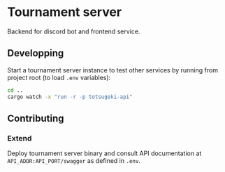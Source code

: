 # Tournament server

Backend for discord bot and frontend service.

## Developping

Start a tournament server instance to test other services by running from
project root (to load `.env` variables):

```bash
cd ..
cargo watch -x "run -r -p totsugeki-api"
```

## Contributing

### Extend

Deploy tournament server binary and consult API documentation at
`API_ADDR:API_PORT/swagger` as defined in `.env`.
